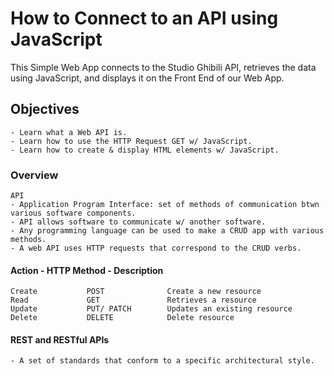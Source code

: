 # How to Connect to an API using JavaScript
This Simple Web App connects to the Studio Ghibili API, retrieves the data using JavaScript, and displays it on the Front End of our Web App.

## Objectives
    - Learn what a Web API is.
    - Learn how to use the HTTP Request GET w/ JavaScript.
    - Learn how to create & display HTML elements w/ JavaScript.

### Overview
    API
    - Application Program Interface: set of methods of communication btwn various software components.
    - API allows software to communicate w/ another software.
    - Any programming language can be used to make a CRUD app with various methods.
    - A web API uses HTTP requests that correspond to the CRUD verbs.

#### Action     -    HTTP Method   -   Description
    Create           POST              Create a new resource
    Read             GET               Retrieves a resource
    Update           PUT/ PATCH        Updates an existing resource
    Delete           DELETE            Delete resource

#### REST and RESTful APIs
    - A set of standards that conform to a specific architectural style.
